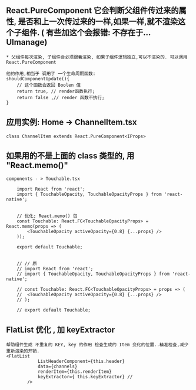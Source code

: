 
##  React.PureComponent  它会判断父组件传过来的属性, 是否和上一次传过来的一样,如果一样,就不渲染这个子组件. ( 有些加这个会报错: 不存在于... UImanage)
    * 父组件每次渲染, 子组件会必须跟着渲染, 如果子组件逻辑独立,可以不渲染的. 可以调用 React.PureComponent

    他的作用,相当于 调用了 一个生命周期函数:
    shouldComponentUpdate(){
        // 这个函数会返回 Boolen 值
        return true, // render函数执行;
        return false ,// render 函数不执行;
    }



##  应用实例: Home -> ChannelItem.tsx
    class ChannelItem extends React.PureComponent<IProps> 

##  如果用的不是上面的 class 类型的, 用 "React.memo()"
    components - > Touchable.tsx 

        import React from 'react';
        import { TouchableOpacity, TouchableOpacityProps } from 'react-native';


        // 优化; React.memo() 包 
        const Touchable: React.FC<TouchableOpacityProps> = React.memo(props => (
            <TouchableOpacity activeOpacity={0.8} {...props} />
        ));

        export default Touchable;


        // // 原
        // import React from 'react';
        // import { TouchableOpacity, TouchableOpacityProps } from 'react-native';

        // const Touchable: React.FC<TouchableOpacityProps> = props => (
        // 	<TouchableOpacity activeOpacity={0.8} {...props} />
        // );

        // export default Touchable;

##  FlatList 优化 , 加 keyExtractor 
    帮助组件生成 不重复的 KEY, key 的作用 检查生成的 Item 变化的位置..精准检查,减少重新渲染的开销.
    <FlatList
				ListHeaderComponent={this.header}
				data={channels}
                renderItem={this.renderItem}
                keyExtractor={ this.keyExtractor} // 
			/>
